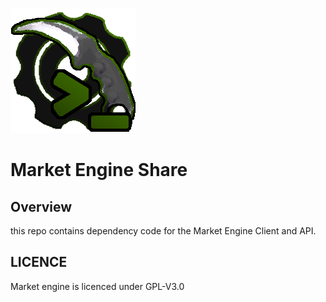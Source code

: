 ![](readme_assets/market_engine_share.png)
# Market Engine Share
## Overview
this repo contains dependency code for the Market Engine Client and API.
## LICENCE
Market engine is licenced under GPL-V3.0
